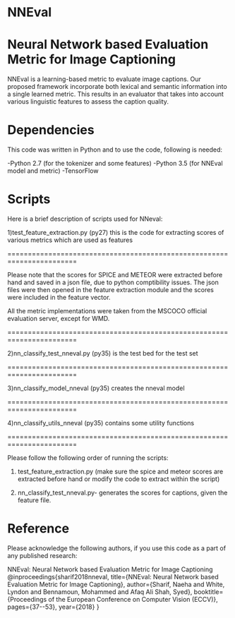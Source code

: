 # NNEval
Neural Network based Evaluation Metric for Image Captioning
================================================================

NNEval is a learning-based metric to evaluate image captions. Our proposed framework incorporate both lexical and semantic information into a single learned metric. This results in an evaluator that takes into account various linguistic features to assess the caption quality.

Dependencies
==========
This code was written in Python and to use the code, following is needed:

-Python 2.7 (for the tokenizer and some features)
-Python 3.5 (for NNEval model and metric)
-TensorFlow 


Scripts
========

Here is a brief description of scripts used for NNeval:

1)test_feature_extraction.py  (py27) this is the code for extracting scores of various metrics which are used as features

=======================================================================

Please note that the scores for SPICE and METEOR were extracted before hand and saved in a json file, due to python comptibility issues. The json files were then opened in the feature extraction module and the scores were included in the feature vector. 

All the metric implementations were taken from the MSCOCO official evaluation server, except for WMD. 

=======================================================================

2)nn_classify_test_nneval.py (py35) is the test bed for the test set

=======================================================================

3)nn_classify_model_nneval (py35) creates the nneval model

=======================================================================

4)nn_classify_utils_nneval (py35) contains some utility functions

=======================================================================

Please follow the following order of running the scripts:

1) test_feature_extraction.py (make sure the spice and meteor scores are extracted before hand or modify the code to extract within the script)

2) nn_classify_test_nneval.py- generates the scores for captions, given the feature file. 


Reference
====================

Please acknowledge the following authors, if you use this code as a part of any published research:

NNEval: Neural Network based Evaluation Metric for Image Captioning
@inproceedings{sharif2018nneval,
  title={NNEval: Neural Network based Evaluation Metric for Image Captioning},
  author={Sharif, Naeha and White, Lyndon and Bennamoun, Mohammed and Afaq Ali Shah, Syed},
  booktitle={Proceedings of the European Conference on Computer Vision (ECCV)},
  pages={37--53},
  year={2018}
}
